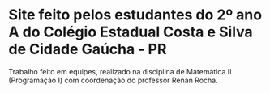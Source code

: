 # Site feito pelos estudantes do 2º ano A do Colégio Estadual Costa e Silva de Cidade Gaúcha - PR


Trabalho feito em equipes, realizado na disciplina de Matemática II (Programação I) com coordenação do professor Renan Rocha.



